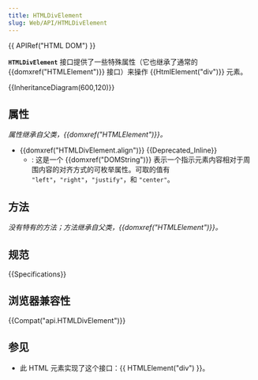 ```yaml
---
title: HTMLDivElement
slug: Web/API/HTMLDivElement
---
```

{{ APIRef("HTML DOM") }}

**`HTMLDivElement`** 接口提供了一些特殊属性（它也继承了通常的 {{domxref("HTMLElement")}} 接口）来操作 {{HtmlElement("div")}} 元素。

{{InheritanceDiagram(600,120)}}

## 属性

_属性继承自父类，{{domxref("HTMLElement")}}。_

- {{domxref("HTMLDivElement.align")}} {{Deprecated_Inline}}
  - : 这是一个 {{domxref("DOMString")}} 表示一个指示元素内容相对于周围内容的对齐方式的可枚举属性。可取的值有 `"left"`，`"right"`，`"justify"`，和 `"center"`。

## 方法

_没有特有的方法；方法继承自父类，{{domxref("HTMLElement")}}。_

## 规范

{{Specifications}}

## 浏览器兼容性

{{Compat("api.HTMLDivElement")}}

## 参见

- 此 HTML 元素实现了这个接口：{{ HTMLElement("div") }}。
